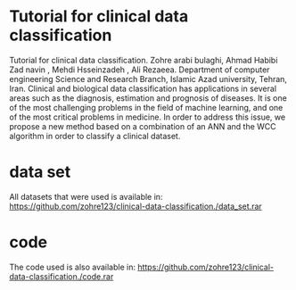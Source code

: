 # Tutorial for clinical data classification


Tutorial for clinical data classification. Zohre arabi bulaghi, Ahmad Habibi Zad navin ,  Mehdi Hsseinzadeh , Ali Rezaeea. Department  of  computer engineering Science and Research Branch, Islamic Azad university, Tehran, Iran.
Clinical and biological data classification has applications in several areas such as the diagnosis, estimation and prognosis of diseases. It is one of the most challenging problems in the field of machine learning, and one of the most critical problems in medicine.
In order to address this issue,  we propose a new method based on a combination of an ANN and the WCC algorithm in order to classify a clinical dataset. 


# data set

All datasets that were used is available in:
https://github.com/zohre123/clinical-data-classification./data_set.rar



# code

The code used is also available in:
https://github.com/zohre123/clinical-data-classification./code.rar

